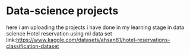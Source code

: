 # Data-science projects
here i am uploading the projects i have done in my learning stage in data science
Hotel reservation using ml data set link:https://www.kaggle.com/datasets/ahsan81/hotel-reservations-classification-dataset
